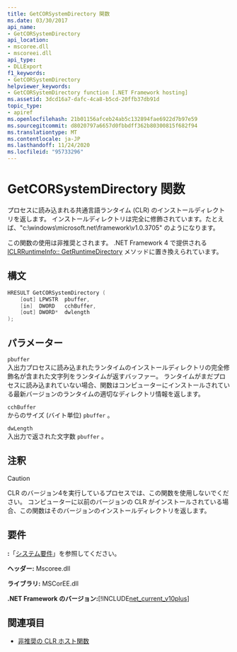 ```yaml
---
title: GetCORSystemDirectory 関数
ms.date: 03/30/2017
api_name:
- GetCORSystemDirectory
api_location:
- mscoree.dll
- mscoreei.dll
api_type:
- DLLExport
f1_keywords:
- GetCORSystemDirectory
helpviewer_keywords:
- GetCORSystemDirectory function [.NET Framework hosting]
ms.assetid: 3dcd16a7-dafc-4ca8-b5cd-20ffb37db91d
topic_type:
- apiref
ms.openlocfilehash: 21b01156afceb24ab5c132894fae6922d7b97e59
ms.sourcegitcommit: d8020797a6657d0fbbdff362b80300815f682f94
ms.translationtype: MT
ms.contentlocale: ja-JP
ms.lasthandoff: 11/24/2020
ms.locfileid: "95733296"
---
```

# <a name="getcorsystemdirectory-function"></a>GetCORSystemDirectory 関数

プロセスに読み込まれる共通言語ランタイム (CLR) のインストールディレクトリを返します。 インストールディレクトリは完全に修飾されています。たとえば、"c:\windows\microsoft.net\framework\v1.0.3705" のようになります。  
  
 この関数の使用は非推奨とされます。 .NET Framework 4 で提供される [ICLRRuntimeInfo:: GetRuntimeDirectory](iclrruntimeinfo-getruntimedirectory-method.md) メソッドに置き換えられています。  
  
## <a name="syntax"></a>構文  
  
```cpp  
HRESULT GetCORSystemDirectory (
    [out] LPWSTR  pbuffer,
    [in]  DWORD   cchBuffer,
    [out] DWORD*  dwlength  
);
```  
  
## <a name="parameters"></a>パラメーター  

 `pbuffer`  
 入出力プロセスに読み込まれたランタイムのインストールディレクトリの完全修飾名が含まれた文字列をランタイムが返すバッファー。 ランタイムがまだプロセスに読み込まれていない場合、関数はコンピューターにインストールされている最新バージョンのランタイムの適切なディレクトリ情報を返します。  
  
 `cchBuffer`  
 からのサイズ (バイト単位) `pbuffer` 。  
  
 `dwLength`  
 入出力で返された文字数 `pbuffer` 。  
  
## <a name="remarks"></a>注釈  
  
> [!CAUTION]
> CLR のバージョン4を実行しているプロセスでは、この関数を使用しないでください。 コンピューターに以前のバージョンの CLR がインストールされている場合、この関数はそのバージョンのインストールディレクトリを返します。  
  
## <a name="requirements"></a>要件  

 **:**「[システム要件](../../get-started/system-requirements.md)」を参照してください。  
  
 **ヘッダー:** Mscoree.dll  
  
 **ライブラリ:** MSCorEE.dll  
  
 **.NET Framework のバージョン:**[!INCLUDE[net_current_v10plus](../../../../includes/net-current-v10plus-md.md)]  
  
## <a name="see-also"></a>関連項目

- [非推奨の CLR ホスト関数](deprecated-clr-hosting-functions.md)
